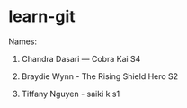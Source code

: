 # learn-git
Names:
1) Chandra Dasari — Cobra Kai S4

2) Braydie Wynn - The Rising Shield Hero S2

2) Tiffany Nguyen - saiki k s1



